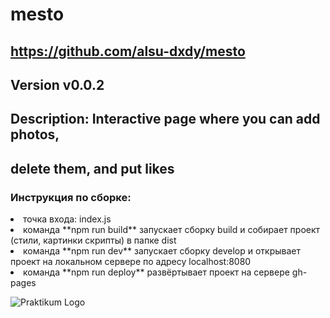 # mesto
## https://github.com/alsu-dxdy/mesto
## Version v0.0.2
## Description: Interactive page where you can add photos, 
## delete them, and put likes
### Инструкция по сборке:
<li>
точка входа: index.js
<li>
команда **npm run build** запускает сборку build и собирает проект (стили, картинки скрипты) в папке dist
<li>
команда **npm run dev** запускает сборку develop и открывает проект на локальном сервере по адресу localhost:8080
<li>
команда **npm run deploy** развёртывает проект на сервере gh-pages

![Praktikum Logo](https://im0-tub-ru.yandex.net/i?id=6cc743358061229b4e5be93287201a81&n=13&exp=1)